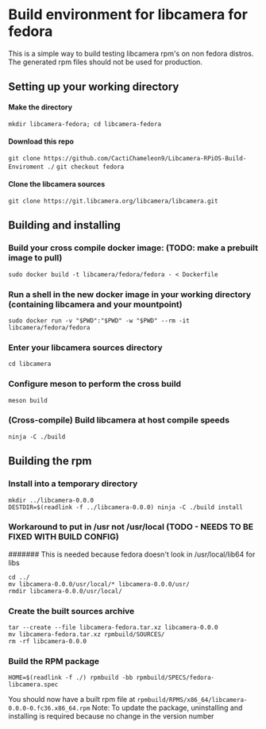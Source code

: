 # Build environment for libcamera for fedora

This is a simple way to build testing libcamera rpm's on non fedora distros. The generated rpm files should not be used for production.

## Setting up your working directory
#### Make the directory
`mkdir libcamera-fedora; cd libcamera-fedora`
#### Download this repo
`git clone https://github.com/CactiChameleon9/Libcamera-RPiOS-Build-Enviroment ./`
`git checkout fedora`
#### Clone the libcamera sources
`git clone https://git.libcamera.org/libcamera/libcamera.git`

## Building and installing

### Build your cross compile docker image: (TODO: make a prebuilt image to pull)
`sudo docker build -t libcamera/fedora/fedora - < Dockerfile`

### Run a shell in the new docker image in your working directory (containing libcamera and your mountpoint)
`sudo docker run -v "$PWD":"$PWD" -w "$PWD" --rm -it libcamera/fedora/fedora`

### Enter your libcamera sources directory
`cd libcamera`

### Configure meson to perform the cross build
`meson build`

### (Cross-compile) Build libcamera at host compile speeds
`ninja -C ./build`

## Building the rpm

### Install into a temporary directory
```
mkdir ../libcamera-0.0.0
DESTDIR=$(readlink -f ../libcamera-0.0.0) ninja -C ./build install
```

### Workaround to put in /usr not /usr/local (TODO - NEEDS TO BE FIXED WITH BUILD CONFIG)
####### This is needed because fedora doesn't look in /usr/local/lib64 for libs
```
cd ../
mv libcamera-0.0.0/usr/local/* libcamera-0.0.0/usr/
rmdir libcamera-0.0.0/usr/local/
```

### Create the built sources archive
```
tar --create --file libcamera-fedora.tar.xz libcamera-0.0.0
mv libcamera-fedora.tar.xz rpmbuild/SOURCES/
rm -rf libcamera-0.0.0
```

### Build the RPM package
```
HOME=$(readlink -f ./) rpmbuild -bb rpmbuild/SPECS/fedora-libcamera.spec
```

You should now have a built rpm file at `rpmbuild/RPMS/x86_64/libcamera-0.0.0-0.fc36.x86_64.rpm`
Note: To update the package, uninstalling and installing is required because no change in the version number
